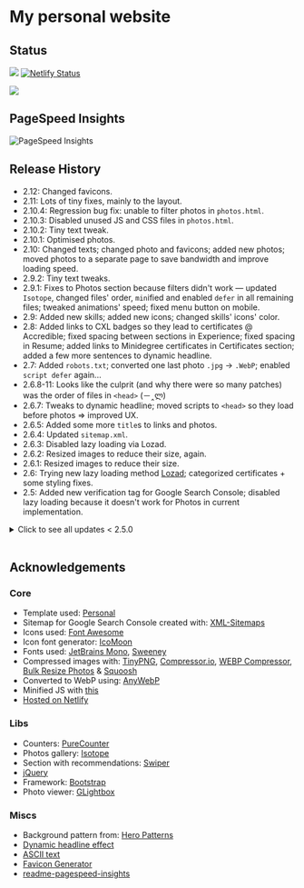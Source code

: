 # My personal website 

## Status 

![](https://img.shields.io/uptimerobot/status/m790573379-e33750f4cf235edff869bb94)
[![Netlify Status](https://api.netlify.com/api/v1/badges/fe8c385b-e7d3-4ee2-84f3-be892eedf5db/deploy-status)](https://app.netlify.com/sites/wizardly-yonath-9f0c6a/deploys)

![](https://img.shields.io/uptimerobot/ratio/m790573379-e33750f4cf235edff869bb94)

## PageSpeed Insights

![PageSpeed Insights](https://pagespeed-insights.herokuapp.com/?url=https://kuba.rdzak.com)

## Release History

- 2.12: Changed favicons.
- 2.11: Lots of tiny fixes, mainly to the layout.
- 2.10.4: Regression bug fix: unable to filter photos in `photos.html`.
- 2.10.3: Disabled unused JS and CSS files in `photos.html`.
- 2.10.2: Tiny text tweak.
- 2.10.1: Optimised photos.
- 2.10: Changed texts; changed photo and favicons; added new photos; moved photos to a separate page to save bandwidth and improve loading speed.
- 2.9.2: Tiny text tweaks.
- 2.9.1: Fixes to Photos section because filters didn't work — updated `Isotope`, changed files' order, `min`ified and enabled `defer` in all remaining files; tweaked animations' speed; fixed menu button on mobile.
- 2.9: Added new skills; added new icons; changed skills' icons' color.
- 2.8: Added links to CXL badges so they lead to certificates @ Accredible; fixed spacing between sections in Experience; fixed spacing in Resume; added links to Minidegree certificates in Certificates section; added a few more sentences to dynamic headline.
- 2.7: Added `robots.txt`; converted one last photo `.jpg` → `.WebP`; enabled `script defer` again...
- 2.6.8-11: Looks like the culprit (and why there were so many patches) was the order of files in `<head>` (－‸ლ)
- 2.6.7: Tweaks to dynamic headline; moved scripts to `<head>` so they load before photos => improved UX.
- 2.6.5: Added some more `title`s to links and photos.
- 2.6.4: Updated `sitemap.xml`.
- 2.6.3: Disabled lazy loading via Lozad.
- 2.6.2: Resized images to reduce their size, again.
- 2.6.1: Resized images to reduce their size.
- 2.6: Trying new lazy loading method [Lozad](https://apoorv.pro/lozad.js/); categorized certificates + some styling fixes.
- 2.5: Added new verification tag for Google Search Console; disabled lazy loading because it doesn't work for Photos in current implementation.

<details>

<summary>
Click to see all updates < 2.5.0
</summary>

<br>
v2

- 2.4.1: Fixed photo zoom icon not showing up.
- 2.4: Moved from GitHub Pages to Netlify; removed lorem ipsum texts; updated URLs.
- 2.3: Disabled border in Resume section; changed numbers in counters; tweaked texts; added certificates; re-enabled automatic certificates counting; added badges.
- 2.2.1: Updated location of Open Graph image.
- 2.2: Changed all icons to Font Awesome to improve PageSpeed; cleaned code a bit; changed tags for Photos; changed numbers in counters; switched another 2 files to minimized versions; disabled some redundant scripts to lower # of loaded resources; `defer` enabled for scripts.
- 2.1.1: Fixed messed up CSS; lazy-loading enabled for additional photos.
- 2.1: Removed Instagram links; changed photo name; added dynamic headline; cleaned up code; removed smiley logo; further PageSpeed improvements: deferring files & lazy-loading images; added easter egg.
- 2.0.5: Changed a tag for 1 photo; removed 1 duplicated photo.
- 2.0.4: Changed a tag for 1 photo.
- 2.0.3: Increased `line-height`; text tweak; logo position tweaks; PageSpeed improvements: compressed images.
- 2.0.2: Added text on hover (with `title`) to social media links.
- 2.0.1: Small tweak to how highlighted words look like.
- 2.0.0: Changed template but aimed to achieve similar look with additional functionality; added new sections & elements; updated texts & links; removed (temporarily?) `autoRating`.

v1

- 0.42: Switched to centered layout.
- 0.41: Added new workplace; increase `wrapper` width; changed numbers from GrowthMentor; changed unordered list style.
- 0.40: Hid the footer due to bugs; moved certificates to separate subpage; fixed `margin-left` for lists.
- 0.39.1: Added 'Hello'. 
- 0.39: Re-wrote `autoRating` after GrowthMentor published new version of Mentor pages.
- 0.38: Simplified homepage; changed main font; played around with `word-spacing`; text changes; changed Stripe URL; added sticky footer.
- 0.37.4: Added a new certificate.
- 0.37.3: Added new certificates; text changes.
- 0.37.2: Added new certificates.
- 0.37.1: Added new certificates.
- 0.37: Fixed `soup.select`'s to scrape #s properly in `autoRating` due to a change in GrowthMentor's page DOM.   
- 0.36.2: Text changes.
- 0.36.1: Updated preso URL.
- 0.36: Added `meta name="apple-mobile-web-app-status-bar-style"` for Safari @ iOS 15; text changes; added new certificates.
- 0.35.2: Added a new certificate.
- 0.35.1: Added new certificates; increased `line-height`; text changes; improved `alt` text for cover photo.
- 0.35: Added new certificate; automatically counting number of certificates.
- 0.34.2: Added new certificates; text changes.
- 0.34.1: Updated the headline; added a total number of certificates.
- 0.34: Restyled certificate issuers' badges (added colors); reordered certificates; moved Certificates section higher in the hierarchy; changed Umbrella's URL to GitHub and removed its tooltip.
- 0.33.1: Added a new review.
- 0.33: Small text tweak; changed meta description; changed headline; different selection color for highlighted words.
- 0.32: Updated a lot of text.
- 0.31.1: Added a new review.
- 0.31: Added # of reviews to the nav; improved the look of nav on devices with width < 680 px; executing JavaScript only after `DOMContentLoaded`; deferred load of `bits.js`.
- 0.30.4: Added Stripe URL. 
- 0.30.3: Removed URL to Instagram from main page.
- 0.30.2: Text tweaks.
- 0.30.1: Small tweaks to background pattern.
- 0.30: Added `noscript` fallback for audio file when JavaScript is turned off / blocked; tweaked Recommendations page to hide "automagically updated (...)" text when JavaScript is off; simplified & changed colors in the palette; added indentation in Toolstack section so it's easier to read; improved scrollbar's look in dark mode.
- 0.29: Added background pattern. 
- 0.28: Added `bits.js` file to control scripts from one place; changing color of console message depending on light/dark mode; code looks a bit cleaner.
- 0.27.1: Tiny fixes to Open Graph meta tags.
- 0.27: Added pronunciation w/ audio file of my name. 
- 0.26: Added cover image; changed path to `og:image`.
- 0.25.13: Text changes.
- 0.25.12: Added new certificate.
- 0.25.11: Added new certificate.
- 0.25.10: Added text.
- 0.25.9: Added new certificates.
- 0.25.7: Added new certificates.
- 0.25.6: Re-added fudge recipe.
- 0.25.5: Added a new review.
- 0.25.4: Added some more text.
- 0.25.3: Added some more text to GrowthMentor.
- 0.25.2: Added a link to an article; removed fudge recipe.
- 0.25.1: Attempt at fixing `og:image` not showing on messaging apps; added a couple easter eggs.
- 0.25: Added fallbacks and `noscript` fallback to `autoRating` logic; changed icon; added a new review.
- 0.24: Modified CSS; changed navbar look on mobile; added blinking icon to indicate that `autoRating` is active.
- 0.23.3: Updated `og:image`. 
- 0.23.2: Updates to Open Graph meta tags.
- 0.23.1: Updated `og:image`. 
- 0.23: Recommendations tab: automatically get number of reviews; added icon for reviews; changed URL for reviews; added info about updating the numbers; updated headline & meta tags.
- 0.22.2: Improved handling of `rating` value.
- 0.22.1: Added macOS & Windows 10 notifications to notify when autoRating update is complete. 
- 0.22: Automatically get rating & number of sessions from GrowthMentor profile. 
- 0.21.2: Added Revolut URL.
- 0.21.1: Fixed icons not displaying.
- 0.21: 'No tracking' notice.
- 0.20.1: Avoid showing invisible text while custom fonts load. 
- 0.20: Optimized loading of icons.
- 0.19.2: Added a new review; fixed typo.
- 0.19.1: Added a couple of things to Hobbies.
- 0.19: Added Recommendations tab; added Telegram; changed dividers; removed some tools 
- 0.18.6: Removed some books, added a few and added a piece about being a Wikipedian.
- 0.18.5: Removed a book.
- 0.18.4: Added a note about being a Goodreads Librarian.
- 0.18.3: Updated Ladder URLs.
- 0.18.2: Updated GrowthMentor URLs to include affiliate piece. 
- 0.18.1: Re-named and re-styled a few things.
- 0.18: Added GrowthMentor.
- 0.17.3: Edited text.
- 0.17.2: Added a quote; narrowed the `#wrapper`.
- 0.17.1: Re-styled tooltips; tweaked text in two places; switched to minified versions of CSS files.
- 0.17: Re-added dark mode based on user's OS settings.
- 0.16: Added a smooth "scroll-to-top" functionality by clicking the yellow divider at the bottom of a page.
- 0.15: Unhid "intro" in `nav` on mobile; edits to "Education" page; removed border for books' URLs; added `ongoing` badge.  
- 0.14.5: Added a new certificate. 
- 0.14.4: Added a new certificate. 
- 0.14.3: Added a new certificate. 
- 0.14.2: A wild workaround to fix padding issue for smiley logo on a MacBook.
- 0.14.1: RWD fix.
- 0.14: Added "Everything else" section to Hobbies tab; improved logo placement for HDPI; edited some text.
- 0.13.1: Added `og:` tags to all subpages; added font source; changed case in page titles; added some more tools to Toolstack section.
- 0.13: Added new font for header/logo, changed `og:image`. 
- 0.12: Added `og:image`.
- 0.11: Added another section to the Experience tab.
- 0.10.1: Tiny text edit. Added an easter egg 👀
- 0.10: Added categories to Toolstack section; edited text.
- 0.9: Edited text; removed unnecessary files.
- 0.8.1: Fix for dark highlights.
- 0.8 Removed `learn-more` page; edited some text; reorganized sections.
- 0.7.1: Added `theme-color` for Chromium-based browsers.
- 0.7: Turned off dark mode & highlight; edited some text.
- 0.6.4: Added some text here and there.
- 0.6.3: Small text changes.
- 0.6.2: Added external link icon. Changed headline.
- 0.6.1: Updated descriptions. 
- 0.6: Dark Mode 2.0 - based on sunset in user's location.
- 0.5.2: SEO fixes.
- 0.5.1: Added quick links to relevant sections.
- 0.5: Custom scrollbar, changed text, added certificates, dark mode between 21:00 & 6:00.
- 0.4.2: Some text changes.
- 0.4.1: Changed Instagram URL.
- 0.4: Improved readability + prep for dark mode.
- 0.3: Changed main icon, favicon, added shape divider, ran code through validator (W3C standards), changed text here and there.
- 0.2.2: Tiny fix to URL underlining.
- 0.2.1: Added Google Search Console tag.
- 0.2: Added some content, fixed `hobbies` layout.
- 0.1.1: Added missing URLs.
- 0.1: Initial release.

</details>

<br>

## Acknowledgements

### Core

- Template used: [Personal](https://bootstrapmade.com/personal-free-resume-bootstrap-template/)
- Sitemap for Google Search Console created with: [XML-Sitemaps](https://www.xml-sitemaps.com/)
- Icons used: [Font Awesome](https://fontawesome.com/)
- Icon font generator: [IcoMoon](https://icomoon.io/)
- Fonts used: [JetBrains Mono](https://www.jetbrains.com/lp/mono/), [Sweeney](https://pixlr.com/stock/details/100400577-sweeney-font-family/)
- Compressed images with: [TinyPNG](https://tinypng.com/), [Compressor.io](https://compressor.io/), [WEBP Compressor](https://compress-online.com/compress-webp), [Bulk Resize Photos](https://bulkresizephotos.com/) & [Squoosh](https://squoosh.app)
- Converted to WebP using: [AnyWebP](https://anywebp.com/convert-to-webp.html)
- Minified JS with [this](https://www.digitalocean.com/community/tools/minify)
- [Hosted on Netlify](https://www.netlify.com)

### Libs

- Counters: [PureCounter](https://github.com/srexi/purecounterjs)  
- Photos gallery: [Isotope](https://github.com/metafizzy/isotope)
- Section with recommendations: [Swiper](https://swiperjs.com)
- [jQuery](https://jquery.com)
- Framework: [Bootstrap](https://getbootstrap.com)
- Photo viewer: [GLightbox](https://github.com/biati-digital/glightbox)
<!-- - Image lazy loading: [Lozad](https://apoorv.pro/lozad.js/) -->

### Miscs

- Background pattern from: [Hero Patterns](http://www.heropatterns.com/)
- [Dynamic headline effect](https://usefulangle.com/post/75/typing-effect-animation-javascript-css)
- [ASCII text](http://www.patorjk.com/software/taag)
- [Favicon Generator](https://realfavicongenerator.net)
- [
readme-pagespeed-insights](https://github.com/ankurparihar/readme-pagespeed-insights)